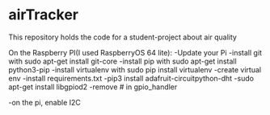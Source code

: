 # airTracker
This repository holds the code for a student-project about air quality


On the Raspberry PI(I used RaspberryOS 64 lite):
-Update your Pi
-install git with sudo apt-get install git-core
-install pip with sudo apt-get install python3-pip
-install virtualenv with sudo pip install virtualenv
-create virtual env
-install requirements.txt
-pip3 install adafruit-circuitpython-dht
-sudo apt-get install libgpiod2
-remove # in gpio_handler

-on the pi, enable I2C

